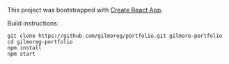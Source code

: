 This project was bootstrapped with [Create React App](https://github.com/facebookincubator/create-react-app).


Build instructions:
```
git clone https://github.com/gilmoreg/portfolio.git gilmore-portfolio
cd gilmoreg-portfolio
npm install
npm start
```